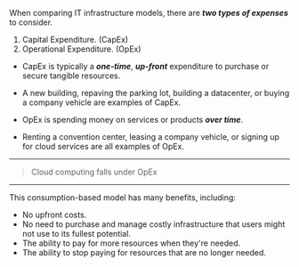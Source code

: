 
When comparing IT infrastructure models, there are ***two types of expenses*** to consider.

1. Capital Expenditure. (CapEx)
2. Operational Expenditure. (OpEx)

- CapEx is typically a ***one-time***, ***up-front*** expenditure to purchase or secure tangible resources. 
- A new building, repaving the parking lot, building a datacenter, or buying a company vehicle are examples of CapEx.

- OpEx is spending money on services or products ***over time***. 
- Renting a convention center, leasing a company vehicle, or signing up for cloud services are all examples of OpEx.

---

> Cloud computing falls under OpEx

---

This consumption-based model has many benefits, including:

- No upfront costs.
- No need to purchase and manage costly infrastructure that users might not use to its fullest potential.
- The ability to pay for more resources when they're needed.
- The ability to stop paying for resources that are no longer needed.